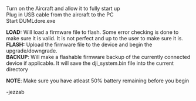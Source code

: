 Turn on the Aircraft and allow it to fully start up<br>
Plug in USB cable from the aircraft to the PC<br>
Start DUMLdore.exe<br>

**LOAD:** Will load a firmware file to flash. Some error checking is done to make sure it is valid. It is not perfect and up to the user to make sure it is.<br>
**FLASH:** Upload the firmware file to the device and begin the upgrade/downgrade.<br>
**BACKUP**: Will make a flashable firmware backup of the currently connected device if applicable. It will save the dji_system.bin file into the current directory<br>

**NOTE**: Make sure you have atleast 50% battery remaining before you begin

-jezzab
